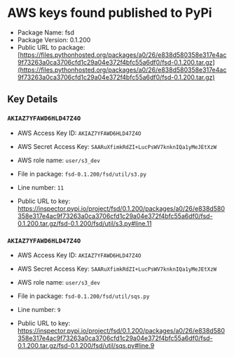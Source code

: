 # AWS keys found published to PyPi

* Package Name: fsd
* Package Version: 0.1.200
* Public URL to package: [https://files.pythonhosted.org/packages/a0/26/e838d580358e317e4ac9f73263a0ca3706cfd1c29a04e372f4bfc55a6df0/fsd-0.1.200.tar.gz](https://files.pythonhosted.org/packages/a0/26/e838d580358e317e4ac9f73263a0ca3706cfd1c29a04e372f4bfc55a6df0/fsd-0.1.200.tar.gz)

## Key Details

### `AKIAZ7YFAWD6HLD47Z4O`

* AWS Access Key ID: `AKIAZ7YFAWD6HLD47Z4O`
* AWS Secret Access Key: `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` 
* AWS role name: `user/s3_dev`
* File in package: `fsd-0.1.200/fsd/util/s3.py`
* Line number: `11`

* Public URL to key: https://inspector.pypi.io/project/fsd/0.1.200/packages/a0/26/e838d580358e317e4ac9f73263a0ca3706cfd1c29a04e372f4bfc55a6df0/fsd-0.1.200.tar.gz/fsd-0.1.200/fsd/util/s3.py#line.11



### `AKIAZ7YFAWD6HLD47Z4O`

* AWS Access Key ID: `AKIAZ7YFAWD6HLD47Z4O`
* AWS Secret Access Key: `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` 
* AWS role name: `user/s3_dev`
* File in package: `fsd-0.1.200/fsd/util/sqs.py`
* Line number: `9`

* Public URL to key: https://inspector.pypi.io/project/fsd/0.1.200/packages/a0/26/e838d580358e317e4ac9f73263a0ca3706cfd1c29a04e372f4bfc55a6df0/fsd-0.1.200.tar.gz/fsd-0.1.200/fsd/util/sqs.py#line.9


